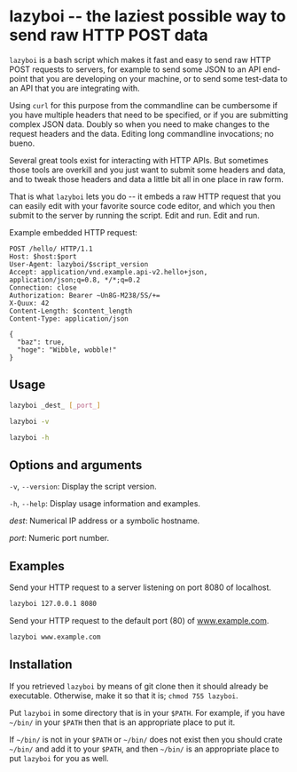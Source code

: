 # lazyboi -- the laziest possible way to send raw HTTP POST data

`lazyboi` is a bash script which makes it fast and easy to send raw HTTP POST
requests to servers, for example to send some JSON to an API end-point that you
are developing on your machine, or to send some test-data to an API that you
are integrating with.

Using `curl` for this purpose from the commandline can be cumbersome if you
have multiple headers that need to be specified, or if you are submitting
complex JSON data. Doubly so when you need to make changes to the request
headers and the data. Editing long commandline invocations; no bueno.

Several great tools exist for interacting with HTTP APIs. But sometimes those
tools are overkill and you just want to submit some headers and data, and to
tweak those headers and data a little bit all in one place in raw form.

That is what `lazyboi` lets you do -- it embeds a raw HTTP request that you
can easily edit with your favorite source code editor, and which you then
submit to the server by running the script. Edit and run. Edit and run.

Example embedded HTTP request:

```http
POST /hello/ HTTP/1.1
Host: $host:$port
User-Agent: lazyboi/$script_version
Accept: application/vnd.example.api-v2.hello+json, application/json;q=0.8, */*;q=0.2
Connection: close
Authorization: Bearer ~Un8G-M238/5S/+=
X-Quux: 42
Content-Length: $content_length
Content-Type: application/json

{
  "baz": true,
  "hoge": "Wibble, wobble!"
}
```

## Usage

```bash
lazyboi _dest_ [_port_]
```

```bash
lazyboi -v
```

```bash
lazyboi -h
```

## Options and arguments

`-v`, `--version`: Display the script version.

`-h`, `--help`: Display usage information and examples.

*dest*: Numerical IP address or a symbolic hostname.

*port*: Numeric port number.

## Examples

Send your HTTP request to a server listening on port 8080 of localhost.

```bash
lazyboi 127.0.0.1 8080
```

Send your HTTP request to the default port (80) of www.example.com.

```bash
lazyboi www.example.com
```

## Installation

If you retrieved `lazyboi` by means of git clone then it should already be
executable. Otherwise, make it so that it is; `chmod 755 lazyboi`.

Put `lazyboi` in some directory that is in your `$PATH`. For example,
if you have `~/bin/` in your `$PATH` then that is an appropriate place to
put it.

If `~/bin/` is not in your `$PATH` or `~/bin/` does not exist then you should
crate `~/bin/` and add it to your `$PATH`, and then `~/bin/` is an appropriate
place to put `lazyboi` for you as well.
